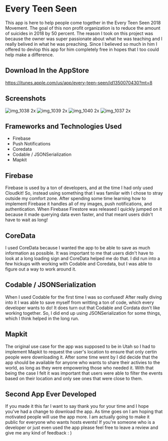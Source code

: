 # Every Teen Seen
This app is here to help people come together in the Every Teen Seen 2018 Movement. The goal of this non profit organization is to reduce the amount of suicides in 2018 by 50 percent.
The reason I took on this project was because the owner was super passionate about what he was teaching and I really belived in what he was preaching. Since I believed so much in him I
offered to devlop this app for him completely free in hopes that I too could help make a difference.

## Download In the AppStore
https://itunes.apple.com/us/app/every-teen-seen/id1350070430?mt=8

## Screenshots
![img_1038 2x](https://user-images.githubusercontent.com/31580350/50669272-68811a80-0f81-11e9-84d5-b40d9fdce5c6.png)
![img_1039 2x](https://user-images.githubusercontent.com/31580350/50669273-68811a80-0f81-11e9-87e4-136bf7568085.png)
![img_1040 2x](https://user-images.githubusercontent.com/31580350/50669274-68811a80-0f81-11e9-9b17-b61dcf3b2587.png)
![img_1037 2x](https://user-images.githubusercontent.com/31580350/50669276-6919b100-0f81-11e9-84c1-7d13c4fd9a8b.png)

## Frameworks and Technologies Used 
- Firebase
- Push Notifications
- Coredata 
- Codable / JSONSerialization 
- Mapkit

## Firebase 
Firebase is used by a ton of developers, and at the time I had only used Cloudkit! So, instead using something that I was  familar with I chose to stray outside my comfort zone. After spending some time learning how to implement Firebase  it handles all of my images, push notifications, and authentication. When Firebase Firestore was released I quickly jumped on it because it made querying data even faster, and that meant users didn't have to wait as long! 

## CoreData 
I used CoreData because I wanted the app to be able to save as much information as possible. It was important to me that users didn't have to look at a long loading sign and CoreData helped me do that. I did run into a few hickups with working with Codable and Coredata, but I was able to figure out a way to work around it. 

## Codable / JSONSerialization
When I used Codable for the first time I was so confused! After really diving into it I was able to save myself from writting a ton of code, which every developer wants to do! It does turn out that Codable and Cordata don't like working together. So, I did end up using JSONSerialization for some things, which I think helped in the long run.

## Mapkit
The original use case for the app was supposed to be in Utah so I had to implement Mapkit to request the user's location to ensure that only certin people were downloading it. After some time went by I did decide that the app should be available for anyone who wants to share their activies to the world, as long as they were empowering those who needed it. With that being the case I felt it was important that users were able to filter the events based on their location and only see ones that were close to them. 

## Second App Ever Developed
If you made it this far I want to say thank you for your time and I hope you've had a change to download the app. As time goes on I am hoping that motivated people will use the app more. I am actually going to make it public for everyone who wants hosts events! If you're someone who is a developer or just even used the app please feel free to leave a review and give me any kind of feedback : ) 
